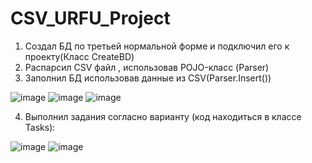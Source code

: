 # CSV_URFU_Project
1) Создал БД по третьей нормальной форме и подключил его к проекту(Класс CreateBD)
2) Распарсил CSV файл , использовав POJO-класс (Parser)
3) Заполнил БД использовав данные из CSV(Parser.Insert())



![image](https://user-images.githubusercontent.com/72749980/147419158-bbcbb769-66e7-42d7-be2c-feebfc7f79ab.png)
![image](https://user-images.githubusercontent.com/72749980/147419150-e65eb350-19b8-4507-bc4d-92c56e21af5a.png)
![image](https://user-images.githubusercontent.com/72749980/147419164-35d565f1-b62a-4fd3-9587-54b561cd4e6c.png)


4) Выполнил задания согласно варианту (код находиться в классе Tasks):


![image](https://user-images.githubusercontent.com/72749980/147364380-e794cc22-6f9a-42e4-8cb0-cb0f28ddf450.png)
![image](https://user-images.githubusercontent.com/72749980/147364390-9de9408a-226d-4905-9e2e-751f1e19d15b.png)

